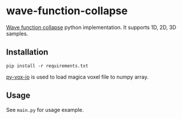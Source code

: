# wave-function-collapse

[Wave function collapse](https://github.com/mxgmn/WaveFunctionCollapse) python implementation.
It supports 1D, 2D, 3D samples.

## Installation
```
pip install -r requirements.txt
```
[py-vox-io](https://github.com/gromgull/py-vox-io) is used to load magica voxel file to numpy array.

## Usage
See `main.py` for usage example.

